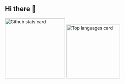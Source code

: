 ## Hi there 👋

<img src="https://github-readme-stats.vercel.app/api?username=myh2910&show_icons=true&count_private=true&theme=jolly&hide_border=true&include_all_commits=true" height="192" alt="Github stats card" />
<img src="https://github-readme-stats.vercel.app/api/top-langs/?username=myh2910&layout=compact&theme=vue-dark&hide_border=true&langs_count=6" height="172" alt="Top languages card" />
